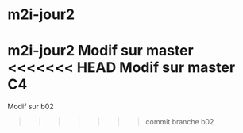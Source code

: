 # m2i-jour2
m2i-jour2
Modif sur master
<<<<<<< HEAD
Modif sur master C4
=======
Modif sur b02
>>>>>>> commit branche b02
